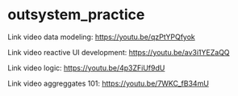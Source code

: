 # outsystem_practice

Link video data modeling: https://youtu.be/qzPtYPQfyok

Link video reactive UI development: https://youtu.be/av3i1YEZaQQ

Link video logic: https://youtu.be/4p3ZFiUf9dU

Link video aggreggates 101: https://youtu.be/7WKC_fB34mU
